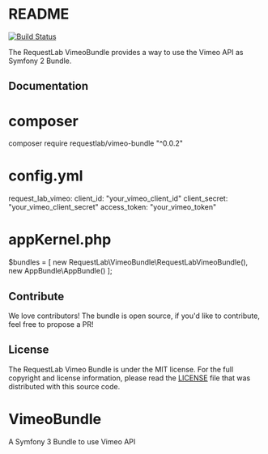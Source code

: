 # README

[![Build Status](https://travis-ci.org/RequestLab/VimeoBundle.svg?branch=master)](https://travis-ci.org/RequestLab/VimeoBundle)

The RequestLab VimeoBundle provides a way to use the Vimeo API as Symfony 2 Bundle. 

## Documentation

# composer

composer require requestlab/vimeo-bundle "^0.0.2"

# config.yml

request_lab_vimeo:
    client_id: "your_vimeo_client_id"
    client_secret: "your_vimeo_client_secret"
    access_token: "your_vimeo_token"

# appKernel.php

$bundles = [
  new RequestLab\VimeoBundle\RequestLabVimeoBundle(),
  new AppBundle\AppBundle()
];

## Contribute

We love contributors! The bundle is open source, if you'd like to contribute, feel free to propose a PR!

## License

The RequestLab Vimeo Bundle is under the MIT license. For the full copyright and license information, please read the [LICENSE](https://github.com/RequestLab/VimeoBundle/blob/master/LICENSE) file that was distributed with this source code.

# VimeoBundle
A Symfony 3 Bundle to use Vimeo API
